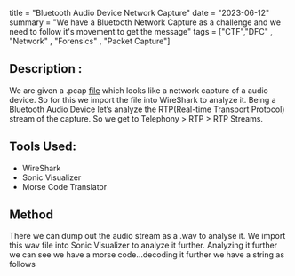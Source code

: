 title = "Bluetooth Audio Device Network Capture"
date = "2023-06-12"
summary = "We have a Bluetooth Network Capture as a challenge and we need to follow it's movement to get the message" 
tags = ["CTF","DFC" , "Network" , "Forensics" , "Packet Capture"]

## Description : 

We are given a .pcap [file](https://github.com/blueee04/DFC-writeups/raw/main/evidence2/evidence2.pcap) which looks like a network capture of a audio device. So for this we import the file into WireShark to analyze it. Being a Bluetooth Audio Device let’s analyze the RTP(Real-time Transport Protocol) stream of the capture. So we get to Telephony > RTP > RTP Streams.

## Tools Used:
* WireShark
* Sonic Visualizer
* Morse Code Translator

## Method
[](https://github.com/blueee04/blog/blob/main/content/images/2023-06-13-Bluetooth-Audio-Network-Capture/Screenshot%20from%202024-02-17%2002-16-00.png)
There we can dump out the audio stream as a .wav to analyse it.
[](https://github.com/blueee04/blog/blob/main/content/images/2023-06-13-Bluetooth-Audio-Network-Capture/Screenshot%20from%202024-02-17%2002-16-07.png)
We import this wav file into Sonic Visualizer to analyze it further.
[](https://github.com/blueee04/blog/blob/main/content/images/2023-06-13-Bluetooth-Audio-Network-Capture/Screenshot%20from%202024-02-17%2002-16-13.png)
Analyzing it further we can see we have a morse code…decoding it further we have a string as follows
[](https://github.com/blueee04/blog/blob/main/content/images/2023-06-13-Bluetooth-Audio-Network-Capture/Screenshot%20from%202024-02-17%2002-16-21.png)